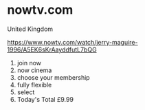 # nowtv.com

United Kingdom

https://www.nowtv.com/watch/jerry-maguire-1996/A5EK6sKrAayddfutL7bQG

1. join now
2. now cinema
3. choose your membership
4. fully flexible
5. select
6. Today's Total £9.99
